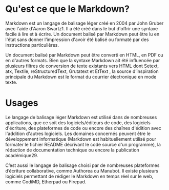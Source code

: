 # Qu'est ce que le Markdown?

Markdown est un langage de balisage léger créé en 2004 par John Gruber avec l'aide d'Aaron Swartz1. Il a été créé dans le but d'offrir une syntaxe facile à lire et à écrire. Un document balisé par Markdown peut être lu en l'état sans donner l’impression d'avoir été balisé ou formaté par des instructions particulières.

Un document balisé par Markdown peut être converti en HTML, en PDF ou en d'autres formats. Bien que la syntaxe Markdown ait été influencée par plusieurs filtres de conversion de texte existants vers HTML dont Setext, atx, Textile, reStructuredText, Grutatext et EtText , la source d’inspiration principale du Markdown est le format du courrier électronique en mode texte. 

# Usages

Le langage de balisage léger Markdown est utilisé dans de nombreuses applications, que ce soit des logiciels/éditeurs de code, des logiciels d'écriture, des plateformes de code ou encore des chaînes d'édition avec l'addition d'autres logiciels. Les domaines concernés peuvent être le développement informatique (Markdown est habituellement utilisé pour formater le fichier README décrivant le code source d'un programme), la rédaction de documentation technique ou encore la publication académique29.

C’est aussi le langage de balisage choisi par de nombreuses plateformes d’écriture collaborative, comme Authorea ou Manubot. Il existe plusieurs logiciels permettant de rédiger le Markdown en temps réel sur le web, comme CodiMD, Etherpad ou Firepad. 